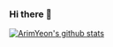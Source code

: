### Hi there 👋

<!--
**ArimYeon/ArimYeon** is a ✨ _special_ ✨ repository because its `README.md` (this file) appears on your GitHub profile.

Here are some ideas to get you started:

- 🔭 I’m currently working on ...
- 🌱 I’m currently learning ...
- 👯 I’m looking to collaborate on ...
- 🤔 I’m looking for help with ...
- 💬 Ask me about ...
- 📫 How to reach me: ...
- 😄 Pronouns: ...
- ⚡ Fun fact: ...
-->

[![ArimYeon's github stats](https://github-readme-stats.vercel.app/api?username=ArimYeon&show_icons=true)](https://github.com/ArimYeon)
